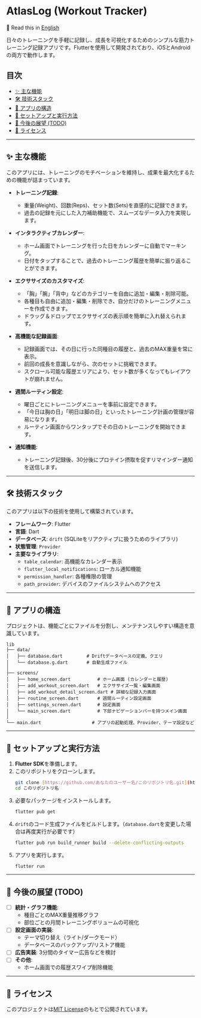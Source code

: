 # AtlasLog (Workout Tracker)

📖 Read this in [English](README.md)

日々のトレーニングを手軽に記録し、成長を可視化するためのシンプルな筋力トレーニング記録アプリです。Flutterを使用して開発されており、iOSとAndroidの両方で動作します。

## 目次
* [✨ 主な機能](#-主な機能)
* [🛠️ 技術スタック](#-技術スタック)
* [📂 アプリの構造](#-アプリの構造)
* [🚀 セットアップと実行方法](#-セットアップと実行方法)
* [📝 今後の展望 (TODO)](#-今後の展望-todo)
* [📄 ライセンス](#-ライセンス)

---

## ✨ 主な機能

このアプリには、トレーニングのモチベーションを維持し、成果を最大化するための機能が詰まっています。

* **トレーニング記録**:
    * 重量(Weight)、回数(Reps)、セット数(Sets)を直感的に記録できます。
    * 過去の記録を元にした入力補助機能で、スムーズなデータ入力を実現します。

* **インタラクティブカレンダー**:
    * ホーム画面でトレーニングを行った日をカレンダーに自動でマーキング。
    * 日付をタップすることで、過去のトレーニング履歴を簡単に振り返ることができます。

* **エクササイズのカスタマイズ**:
    * 「胸」「腕」「背中」などのカテゴリーを自由に追加・編集・削除可能。
    * 各種目も自由に追加・編集・削除でき、自分だけのトレーニングメニューを作成できます。
    * ドラッグ＆ドロップでエクササイズの表示順を簡単に入れ替えられます。

* **高機能な記録画面**:
    * 記録画面では、その日に行った同種目の履歴と、過去のMAX重量を常に表示。
    * 前回の成長を意識しながら、次のセットに挑戦できます。
    * スクロール可能な履歴エリアにより、セット数が多くなってもレイアウトが崩れません。

* **週間ルーティン設定**:
    * 曜日ごとにトレーニングメニューを事前に設定できます。
    * 「今日は胸の日」「明日は脚の日」といったトレーニング計画の管理が容易になります。
    * ルーティン画面からワンタップでその日のトレーニングを開始できます。

* **通知機能**:
    * トレーニング記録後、30分後にプロテイン摂取を促すリマインダー通知を送信します。

---

## 🛠️ 技術スタック

このアプリは以下の技術を使用して構築されています。

* **フレームワーク**: Flutter
* **言語**: Dart
* **データベース**: `drift` (SQLiteをリアクティブに扱うためのライブラリ)
* **状態管理**: `Provider`
* **主要なライブラリ**:
    * `table_calendar`: 高機能なカレンダー表示
    * `flutter_local_notifications`: ローカル通知機能
    * `permission_handler`: 各種権限の管理
    * `path_provider`: デバイスのファイルシステムへのアクセス

---

## 📂 アプリの構造

プロジェクトは、機能ごとにファイルを分割し、メンテナンスしやすい構造を意識しています。

```
lib
├── data/
│   ├── database.dart         # Driftデータベースの定義、クエリ
│   └── database.g.dart       # 自動生成ファイル
│
├── screens/
│   ├── home_screen.dart          # ホーム画面 (カレンダーと履歴)
│   ├── add_workout_screen.dart   # エクササイズ一覧・編集画面
│   ├── add_workout_detail_screen.dart # 詳細な記録入力画面
│   ├── routine_screen.dart       # 週間ルーティン設定画面
│   ├── settings_screen.dart      # 設定画面
│   └── main_screen.dart          # 下部ナビゲーションバーを持つメイン画面
│
└── main.dart                   # アプリの起動処理、Provider、テーマ設定など
```

---

## 🚀 セットアップと実行方法

1.  **Flutter SDK**を準備します。
2.  このリポジトリをクローンします。
    ```bash
    git clone [https://github.com/あなたのユーザー名/このリポジトリ名.git](https://github.com/あなたのユーザー名/このリポジトリ名.git)
    cd このリポジトリ名
    ```
3.  必要なパッケージをインストールします。
    ```bash
    flutter pub get
    ```
4.  `drift`のコード生成ファイルをビルドします。（`database.dart`を変更した場合は再度実行が必要です）
    ```bash
    flutter pub run build_runner build --delete-conflicting-outputs
    ```
5.  アプリを実行します。
    ```bash
    flutter run
    ```

---

## 📝 今後の展望 (TODO)

* [ ] **統計・グラフ機能**:
    * 種目ごとのMAX重量推移グラフ
    * 部位ごとの月間トレーニングボリュームの可視化
* [ ] **設定画面の実装**:
    * テーマ切り替え（ライト/ダークモード）
    * データベースのバックアップ/リストア機能
* [ ] **広告実装**: 3分間のタイマー広告などを検討
* [ ] **その他**:
    * ホーム画面での履歴スワイプ削除機能

---

## 📄 ライセンス

このプロジェクトは[MIT License](LICENSE)のもとで公開されています。
